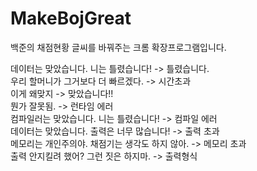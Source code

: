 # MakeBojGreat

백준의 채점현황 글씨를 바꿔주는 크롬 확장프로그램입니다.  

데이터는 맞았습니다. 니는 틀렸습니다! -> 틀렸습니다.  
우리 할머니가 그거보다 더 빠르겠다. -> 시간초과  
이게 왜맞지 -> 맞았습니다!!  
뭔가 잘못됨. -> 런타임 에러  
컴파일러는 맞았습니다. 니는 틀렸습니다! -> 컴파일 에러  
데이터는 맞았습니다. 출력은 너무 많습니다! -> 출력 초과  
메모리는 개인주의야. 채점기는 생각도 하지 않아. -> 메모리 초과  
출력 안지킬려 했어? 그런 짓은 하지마. -> 출력형식  

